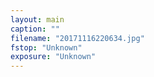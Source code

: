 ```yaml
---
layout: main
caption: ""
filename: "20171116220634.jpg"
fstop: "Unknown"
exposure: "Unknown"
---
```

